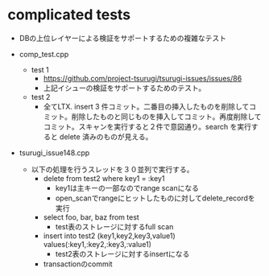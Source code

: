 # complicated tests

- DBの上位レイヤーによる検証をサポートするための複雑なテスト
- comp_test.cpp
  - test 1
    - https://github.com/project-tsurugi/tsurugi-issues/issues/86
    - 上記イシューの検証をサポートするためのテスト。
  - test 2
    - 全てLTX. insert 3 件コミット。二番目の挿入したものを削除してコミット。削除したものと同じものを挿入してコミット。再度削除してコミット。スキャンを実行すると２件で意図通り。search を実行すると delete 済みのものが見える。

- tsurugi_issue148.cpp
  - 以下の処理を行うスレッドを３０並列で実行する。
    - delete from test2 where  key1 = :key1
      - key1は主キーの一部なのでrange scanになる
      - open_scanでrangeにヒットしたものに対してdelete_recordを実行
    - select foo, bar, baz from test
      - test表のストレージに対するfull scan
    - insert into test2 (key1,key2,key3,value1) values(:key1,:key2,:key3,:value1)
      - test2表のストレージに対するinsertになる
    - transactionのcommit